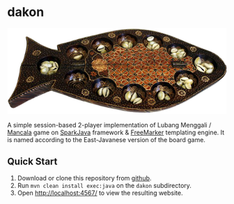 dakon
=====

![Dakon Fishboard](https://raw.githubusercontent.com/xvronny/dakon/master/dakon/src/main/resources/static/images/fishboard_small.png)

A simple session-based 2-player implementation of Lubang Menggali / [Mancala](http://en.wikipedia.org/wiki/Mancala) game on [SparkJava](http://www.sparkjava.com) framework & [FreeMarker](http://freemarker.org) templating engine. It is named according to the East-Javanese version of the board game.

Quick Start
-----------

1. Download or clone this repository from [github](https://github.com/xvronny/dakon.git).
2. Run `mvn clean install exec:java` on the `dakon` subdirectory.
3. Open [http://localhost:4567/](http://localhost:4567/) to view the resulting website.
